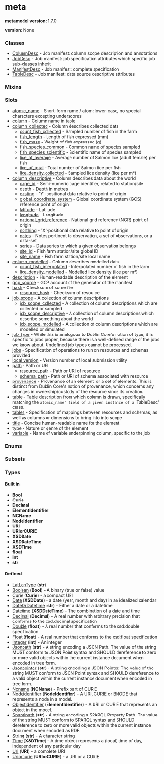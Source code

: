
# meta


**metamodel version:** 1.7.0

**version:** None





### Classes

 * [ColumnDesc](ColumnDesc.md) - Job manifest: column scope description and annotations
 * [JobDesc](JobDesc.md) - Job manifest: job specification attributes which specific job sub-classes inherit
 * [ManifestDesc](ManifestDesc.md) - Job manifest: complete specification
 * [TableDesc](TableDesc.md) - Job manifest: data source descriptive attributes

### Mixins


### Slots

 * [atomic_name](atomic_name.md) - Short-form name / atom: lower-case, no special characters excepting underscores
 * [column](column.md) - Column name in table
 * [column_collected](column_collected.md) - Column describes collected data
     * [count_fish_collected](count_fish_collected.md) - Sampled number of fish in the farm
     * [fish_length](fish_length.md) - Length of fish expressed (mm)
     * [fish_mass](fish_mass.md) - Weight of fish expressed (g)
     * [fish_species_common](fish_species_common.md) - Common name of species sampled
     * [fish_species_scientific](fish_species_scientific.md) - Scientific name of species sampled
     * [lice_af_average](lice_af_average.md) - Average number of Salmon lice (adult female) per fish
     * [lice_af_total](lice_af_total.md) - Total number of Salmon lice per fish
     * [lice_density_collected](lice_density_collected.md) - Sampled lice density (lice per m³)
 * [column_descriptive](column_descriptive.md) - Column describes data about the world
     * [cage_id](cage_id.md) - Semi-numeric cage identifier, related to station/site
     * [depth](depth.md) - Depth in metres
     * [easting](easting.md) - 'Y'-positional data relative to point of origin
     * [global_coordinate_system](global_coordinate_system.md) - Global coordinate system (GCS) reference point of origin
     * [latitude](latitude.md) - Latitude
     * [longitude](longitude.md) - Longitude
     * [national_grid_reference](national_grid_reference.md) - National grid reference (NGR) point of origin
     * [northing](northing.md) - 'X'-positional data relative to point of origin
     * [notes](notes.md) - Notes pertinent to observation, a set of observations, or a data-set
     * [series](series.md) - Data series to which a given observation belongs
     * [site_id](site_id.md) - Fish farm station/site global ID
     * [site_name](site_name.md) - Fish farm station/site local name
 * [column_modelled](column_modelled.md) - Column describes modelled data
     * [count_fish_interpolated](count_fish_interpolated.md) - Interpolated number of fish in the farm
     * [lice_density_modelled](lice_density_modelled.md) - Modelled lice density (lice per m³)
 * [description](description.md) - Human-readable description of the element
 * [gcp_source](gcp_source.md) - GCP account of the generator of the manifest
 * [hash](hash.md) - Checksum of some file
     * [resource_hash](resource_hash.md) - Checksum of resource
 * [job_scope](job_scope.md) - A collection of column descriptions
     * [job_scope_collected](job_scope_collected.md) - A collection of column descriptions which are collected or sampled
     * [job_scope_descriptive](job_scope_descriptive.md) - A collection of column descriptions which describe something about the world
     * [job_scope_modelled](job_scope_modelled.md) - A collection of column descriptions which are modelled or simulated
 * [job_type](job_type.md) - While this is analogous to Dublin Core's notion of type, it is specific to jobs proper, because there is a well-defined range of the jobs we know about. Undefined job types cannot be processed.
 * [jobs](jobs.md) - Specification of operations to run on resources and schemas provided
 * [local_version](local_version.md) - Version number of local submission utility
 * [path](path.md) - Path or URI
     * [resource_path](resource_path.md) - Path or URI of resource
     * [schema_path](schema_path.md) - Path or URI of schema associated with resource
 * [provenance](provenance.md) - Provenance of an element, or a set of elements. This is distinct from Dublin Core's notion of provenance, which concerns any changes in ownership/custody of the resource since its creation.
 * [table](table.md) - Table description from which column is drawn, specifically matching the `atomic_name' field of a given instance of a `TableDesc' class.
 * [tables](tables.md) - Specification of mappings between resources and schemas, as well as columns or dimensions to bring into into scope
 * [title](title.md) - Concise human-readable name for the element
 * [type](type.md) - Nature or genre of the element
 * [variable](variable.md) - Name of variable underpinning column, specific to the job

### Enums


### Subsets


### Types


#### Built in

 * **Bool**
 * **Curie**
 * **Decimal**
 * **ElementIdentifier**
 * **NCName**
 * **NodeIdentifier**
 * **URI**
 * **URIorCURIE**
 * **XSDDate**
 * **XSDDateTime**
 * **XSDTime**
 * **float**
 * **int**
 * **str**

#### Defined

 * [LatLonType](types/LatLonType.md)  (**str**) 
 * [Boolean](types/Boolean.md)  (**Bool**)  - A binary (true or false) value
 * [Curie](types/Curie.md)  (**Curie**)  - a compact URI
 * [Date](types/Date.md)  (**XSDDate**)  - a date (year, month and day) in an idealized calendar
 * [DateOrDatetime](types/DateOrDatetime.md)  (**str**)  - Either a date or a datetime
 * [Datetime](types/Datetime.md)  (**XSDDateTime**)  - The combination of a date and time
 * [Decimal](types/Decimal.md)  (**Decimal**)  - A real number with arbitrary precision that conforms to the xsd:decimal specification
 * [Double](types/Double.md)  (**float**)  - A real number that conforms to the xsd:double specification
 * [Float](types/Float.md)  (**float**)  - A real number that conforms to the xsd:float specification
 * [Integer](types/Integer.md)  (**int**)  - An integer
 * [Jsonpath](types/Jsonpath.md)  (**str**)  - A string encoding a JSON Path. The value of the string MUST conform to JSON Point syntax and SHOULD dereference to zero or more valid objects within the current instance document when encoded in tree form.
 * [Jsonpointer](types/Jsonpointer.md)  (**str**)  - A string encoding a JSON Pointer. The value of the string MUST conform to JSON Point syntax and SHOULD dereference to a valid object within the current instance document when encoded in tree form.
 * [Ncname](types/Ncname.md)  (**NCName**)  - Prefix part of CURIE
 * [Nodeidentifier](types/Nodeidentifier.md)  (**NodeIdentifier**)  - A URI, CURIE or BNODE that represents a node in a model.
 * [Objectidentifier](types/Objectidentifier.md)  (**ElementIdentifier**)  - A URI or CURIE that represents an object in the model.
 * [Sparqlpath](types/Sparqlpath.md)  (**str**)  - A string encoding a SPARQL Property Path. The value of the string MUST conform to SPARQL syntax and SHOULD dereference to zero or more valid objects within the current instance document when encoded as RDF.
 * [String](types/String.md)  (**str**)  - A character string
 * [Time](types/Time.md)  (**XSDTime**)  - A time object represents a (local) time of day, independent of any particular day
 * [Uri](types/Uri.md)  (**URI**)  - a complete URI
 * [Uriorcurie](types/Uriorcurie.md)  (**URIorCURIE**)  - a URI or a CURIE
